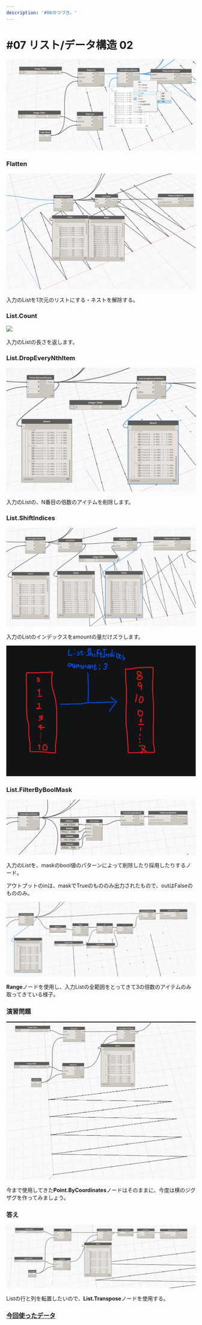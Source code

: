 ```yaml
---
description: '#06のつづき。'
---
```


# #07 リスト/データ構造 02

![最初の状態](<../../.gitbook/assets/image (8).png>)

### Flatten

![](<../../.gitbook/assets/image (9).png>)

入力のListを1次元のリストにする・ネストを解除する。

### List.Count

![](<../../.gitbook/assets/image (10).png>)

入力のListの長さを返します。

### List.DropEveryNthItem

![](<../../.gitbook/assets/image (11).png>)

入力のListの、N番目の倍数のアイテムを削除します。

### List.ShiftIndices

![](<../../.gitbook/assets/image (12).png>)

入力のListのインデックスをamountの量だけズラします。

![](<../../.gitbook/assets/image (13).png>)

### List.FilterByBoolMask

![](<../../.gitbook/assets/image (15).png>)

入力のListを、maskのbool値のパターンによって削除したり採用したりするノード。

アウトプットのinは、maskでTrueのもののみ出力されたもので、outはFalseのもののみ。

![](<../../.gitbook/assets/image (14).png>)

**Range**ノードを使用し、入力Listの全範囲をとってきて3の倍数のアイテムのみ取ってきている様子。

### 演習問題

![](<../../.gitbook/assets/image (16).png>)

今まで使用してきた**Point.ByCoordinates**ノードはそのままに、今度は横のジグザグを作ってみましょう。

### 答え

![](<../../.gitbook/assets/image (19) (1).png>)

Listの行と列を転置したいので、**List.Transpose**ノードを使用する。

### [今回使ったデータ](https://www.dropbox.com/sh/8etlp85s72s2j3h/AACQHaRaU1cd0YnX4Bf0xFoBa?dl=0)







